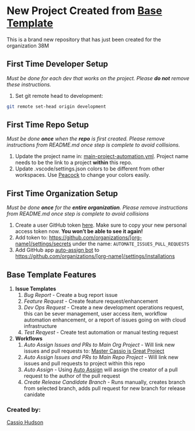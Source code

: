 # New Project Created from [Base Template](https://github.com/Cassio-is-Great/base-template) 

This is a brand new repository that has just been created for the organization 38M

## First Time Developer Setup
_Must be done for each dev that works on the project. Please **do not** remove these instructions._

1. Set git remote head to development: 
```bash
git remote set-head origin development
```

## First Time Repo Setup
_Must be done **once** when the **repo** is first created. Please remove instructions from README.md once step is complete to avoid collisions._

1. Update the project name in: [main-project-automation.yml](../../tree/development/.github/workflows/main-project-automation.yml). Project name needs to be the link to a project **within** this repo.
2. Update .vscode/settings.json colors to be different from other workspaces. Use [Peacock](https://marketplace.visualstudio.com/items?itemName=johnpapa.vscode-peacock) to change your colors easily.

## First Time Organization Setup
_Must be done **once** for the **entire organization**. Please remove instructions from README.md once step is complete to avoid collisions_

1. Create a user GitHub token [here](https://github.com/settings/tokens/new). Make sure to copy your new personal access token now. **You won’t be able to see it again!**
2. Add token to: https://github.com/organizations/[org-name]/settings/secrets under the name: `AUTOMATE_ISSUES_PULL_REQUESTS`
3. Add GitHub app [auto-assign bot](https://github.com/apps/auto-assign) to https://github.com/organizations/[org-name]/settings/installations

## Base Template Features

1. **Issue Templates**
    1. _Bug Report_ - Create a bug report issue
    2. _Feature Request_ - Create feature request/enhancement
    3. _Dev Ops Request_ - Create a new development operations request, this can be sever management, user access item, workflow automation enhancement, or a report of issues going on with cloud infrastructure
    4. _Test Reqyest_ - Create test automation or manual testing request
2. **Workflows**
    1. _Auto Assign Issues and PRs to Main Org Project_ - Will link new issues and pull requests to: [Master Cassio is Great Project](https://github.com/orgs/Cassio-is-Great/projects/5)
    2. _Auto Assign Issues and PRs to Main Repo Project_ - Will link new issues and pull requests to project within this repo
    3. _Auto Assign_ - Using [Auto Assign](https://github.com/apps/auto-assign) will assign the creator of a pull request to the author of the pull request
    4. _Create Release Candidate Branch_ - Runs manually, creates branch from selected branch, adds pull request for new branch for release canidate

### Created by:
[Cassio Hudson](https://github.com/Cassioblu55)
